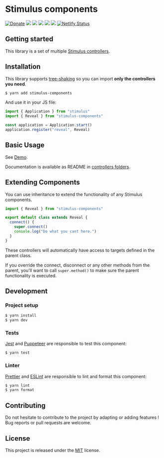 # Stimulus components

[![Donate](https://img.shields.io/badge/Donate-PayPal-green.svg)](https://www.paypal.me/guillaumebriday)
[![](https://img.shields.io/npm/dt/stimulus-components.svg)](https://www.npmjs.com/package/stimulus-components)
[![](https://img.shields.io/npm/v/stimulus-components.svg)](https://www.npmjs.com/package/stimulus-components)
[![](https://github.com/guillaumebriday/stimulus-components/workflows/Lint/badge.svg)](https://github.com/guillaumebriday/stimulus-components)
[![](https://github.com/guillaumebriday/stimulus-components/workflows/Test/badge.svg)](https://github.com/guillaumebriday/stimulus-components)
[![](https://img.shields.io/github/license/guillaumebriday/stimulus-components.svg)](https://github.com/guillaumebriday/stimulus-components)
[![Netlify Status](https://api.netlify.com/api/v1/badges/056dda4a-4444-4c24-a854-c4b1944d35ca/deploy-status)](https://stimulus-components.netlify.com)

## Getting started

This library is a set of multiple [Stimulus controllers](https://stimulusjs.org/).

## Installation

This library supports [tree-shaking](https://webpack.js.org/guides/tree-shaking/) so you can import **only the controllers you need**.

```bash
$ yarn add stimulus-components
```

And use it in your JS file:
```js
import { Application } from "stimulus"
import { Reveal } from "stimulus-components"

const application = Application.start()
application.register("reveal", Reveal)
```

## Basic Usage

See [Demo](https://stimulus-components.netlify.app/).

Documentation is available as README in [controllers folders](https://github.com/guillaumebriday/stimulus-components/tree/master/src).

## Extending Components

You can use inheritance to extend the functionality of any Stimulus components.

```js
import { Reveal } from "stimulus-components"

export default class extends Reveal {
  connect() {
    super.connect()
    console.log("Do what you cant here.")
  }
}
```

These controllers will automatically have access to targets defined in the parent class.

If you override the connect, disconnect or any other methods from the parent, you'll want to call `super.method()` to make sure the parent functionality is executed.

## Development

### Project setup
```bash
$ yarn install
$ yarn dev
```

### Tests

[Jest](https://jestjs.io/) and [Puppeteer](https://github.com/puppeteer/puppeteer) are responsible to test this component:
```bash
$ yarn test
```

### Linter
[Prettier](https://prettier.io/) and [ESLint](https://eslint.org/) are responsible to lint and format this component:
```bash
$ yarn lint
$ yarn format
```

## Contributing

Do not hesitate to contribute to the project by adapting or adding features ! Bug reports or pull requests are welcome.

## License

This project is released under the [MIT](http://opensource.org/licenses/MIT) license.

